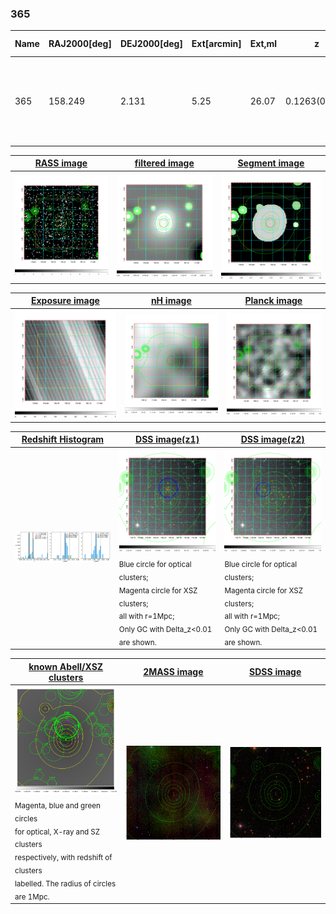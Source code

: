 <div STYLE="page-break-after: always;"></div>

### 365

|Name|RAJ2000[deg]|DEJ2000[deg] |Ext[arcmin]| Ext,ml | z | z_src| C|GC(XSZ,Delta_z<0.01)| GC(OPT,Delta_z<0.01)|GC| R_sig[arcmin] | R500[arcmin] | R500[Mpc]| CRsig[c/s] | CR500[c/s] |L500[1E44 erg/s]|F500[1E-12 erg/s/cm^2]| M500[1E14 Msun]|Tx[keV]|Cnt_sig|Beta|Rc[arcmin]|Comment|Alias|
|---|---|---|---|---|---|------|---|--------|---------|----------|---|---|---|---|---|---|---|---|---|---|---|---|---|---|
|365| 158.249| 2.131| 5.25| 26.07| 0.1263(0.005)| z1, z_xsz| B| F20| -| A, C, F20, N, W| 27.169| 7.352| 0.997| 0.241(0.058)| 0.215(0.052)| 1.697(0.433)| 4.053(1.035)| 3.19(0.40)| 4.55(0.36)| 65.6| 0.528(-0.021+0.049)| 7.761(-1.009+1.593)| An Abell cluster with $z$ = 0.1241 and offset = 0.95 Mpc(6.88 arcmin)| t271|

|[RASS image](../image/365/365_img.pdf)|[filtered image](../image/365/365_fil.pdf)|[Segment image](../image/365/365_seg.pdf)|
|-------------------|--------------------|-------------------|
| <img src="../image/365/365_img.png" width="300">  | <img src="../image/365/365_fil.png" width="300">   | <img src="../image/365/365_seg.png" width="300">  |

|[Exposure image](../image/365/365_mex.pdf)| [nH image](../image/365/365_nh.pdf)| [Planck image](../image/365/365_p.pdf)|
|-------------------|--------------------|-------------------|
|<img src="../image/365/365_mex.png" width="300">   | <img src="../image/365/365_nh.png" width="300">    | <img src="../image/365/365_p.png" width="300"> |

|[Redshift Histogram](../image/365/365_zg.pdf) | [DSS image(z1)](../image/365/365_dss_z1.pdf)      |  [DSS image(z2)](../image/365/365_dss_z2.pdf)    |
|-------------------|--------------------|-------------------|
|<img src="../image/365/365_zg.png" width="300"> |<img src="../image/365/365_dss_z1.png" width="300"> <sub><br>Blue circle for optical clusters; <br>Magenta circle for XSZ clusters; <br>all with r=1Mpc; <br>Only GC with Delta_z<0.01 are shown. </sub>| <img src="../image/365/365_dss_z2.png" width="300"><sub><br>Blue circle for optical clusters; <br>Magenta circle for XSZ clusters; <br>all with r=1Mpc; <br>Only GC with Delta_z<0.01 are shown. </sub> |

|[known Abell/XSZ clusters](../image/365/365_gc.pdf) | [2MASS image](../image/365/365_2mass.pdf)      |[SDSS image](../image/365/365_sdss.pdf)   |
|-------------------|-------------------|-------------------|
|<img src=../image/365/365_gc.png width="300"> <br><sub>Magenta, blue and green circles <br>for optical, X-ray and SZ clusters <br>respectively, with redshift of clusters <br>labelled. The radius of circles <br>are 1Mpc.</sub>|<img src="../image/365/365_2mass.png" width="300">  | <img src="../image/365/365_sdss.png" width="300">  |




